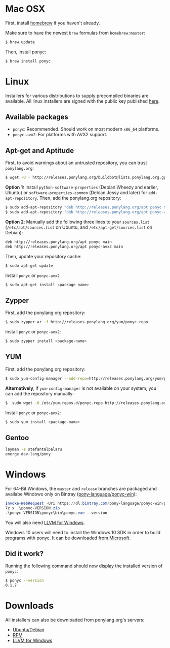 # Mac OSX
First, install [homebrew](http://brew.sh/) if you haven't already.

Make sure to have the newest ```brew``` formulas from ```homebrew:master```:

```bash
$ brew update
```

Then, install ponyc:

```bash
$ brew install ponyc
```
# Linux

Installers for various distributions to supply precompiled binaries are available. All linux installers are signed with the public key published [here](http://releases.ponylang.org/buildbot@lists.ponylang.org.gpg.key).

## Available packages

* ```ponyc```: Recommended. Should work on most modern ```x86_64``` platforms.
* ```ponyc-avx2```: For platforms with AVX2 support.

## Apt-get and Aptitude

First, to avoid warnings about an untrusted repository, you can trust ```ponylang.org```:

```bash
$ wget -O - http://releases.ponylang.org/buildbot@lists.ponylang.org.gpg.key | sudo apt-key add -
```

**Option 1:** Install ```python-software-properties``` (Debian Wheezy and earlier, Ubuntu) or ```software-properties-common``` (Debian Jessy and later) for ```add-apt-repository```. Then, add the ponylang.org repository:

```bash
$ sudo add-apt-repository "deb http://releases.ponylang.org/apt ponyc main"
$ sudo add-apt-repository "deb http://releases.ponylang.org/apt ponyc-avx2 main"
```

**Option 2**: Manually add the following three lines to your ```sources.list``` (```/etc/apt/sources.list``` on Ubuntu, and ```/etc/apt-get/sources.list``` on Debian):

```bash
deb http://releases.ponylang.org/apt ponyc main
deb http://releases.ponylang.org/apt ponyc-avx2 main
```
Then, update your repository cache:

```bash
$ sudo apt-get update
```

Install ```ponyc``` or ```ponyc-avx2```

```bash
$ sudo apt-get install <package name>
```

## Zypper

First, add the ponylang.org repository:

```bash
$ sudo zypper ar -f http://releases.ponylang.org/yum/ponyc.repo
```

Install ```ponyc``` or ```ponyc-avx2```:

```bash
$ sudo zypper install <package-name>
```

## YUM

First, add the ponylang.org repository:

```bash
$ sudo yum-config-manager --add-repo=http://releases.ponylang.org/yum/ponyc.repo
```

**Alternatively**, if ```yum-config-manager``` is not available on your system, you can add the repository manually:

```bash
$  sudo wget -O /etc/yum.repos.d/ponyc.repo http://releases.ponylang.org/yum/ponyc.repo
```

Install ```ponyc``` or ```ponyc-avx2```:

```bash
$ sudo yum install <package-name>
```

## Gentoo

```bash
layman -a stefantalpalaru
emerge dev-lang/pony
```

# Windows

For 64-Bit Windows, the `master` and `release` branches are packaged and availabe Windows only on Bintray ([pony-language/ponyc-win](https://bintray.com/pony-language/ponyc-win)):

```powershell
Invoke-WebRequest -Uri https://dl.bintray.com/pony-language/ponyc-win/ponyc-VERSION.zip -UseBasicParsing -OutFile ponyc-VERSION.zip
7z x .\ponyc-VERSION.zip
.\ponyc-VERSION\ponyc\bin\ponyc.exe --version
```

You will also need [LLVM for Windows](http://releases.ponylang.org/llvm/).

Windows 10 users will need to install the Windows 10 SDK in order to build programs with ponyc. It can be downloaded [from Microsoft](https://developer.microsoft.com/en-us/windows/downloads/windows-10-sdk).

## Did it work?

Running the following command should now display the installed version of ```ponyc```:

```bash
$ ponyc --version
0.1.7
```

# Downloads
All installers can also be downloaded from ponylang.org's servers:

* [Ubuntu/Debian](http://releases.ponylang.org/apt/)
* [RPM](http://releases.ponylang.org/yum/)
* [LLVM for Windows](http://releases.ponylang.org/llvm/)
